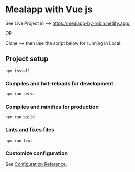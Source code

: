 # Mealapp with Vue js


See Live Project in --> https://mealapp-by-robin.netlify.app/

OR 

Clone --> then use the script below for running in Local.

## Project setup
```
npm install
```

### Compiles and hot-reloads for development
```
npm run serve
```

### Compiles and minifies for production
```
npm run build
```

### Lints and fixes files
```
npm run lint
```

### Customize configuration
See [Configuration Reference](https://cli.vuejs.org/config/).
